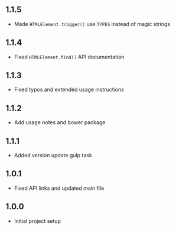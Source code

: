 1.1.5
-----

-	Made `HTMLElement.trigger()` use `TYPES` instead of magic strings

1.1.4
-----

-	Fixed `HTMLElement.find()` API documentation

1.1.3
-----

-	Fixed typos and extended usage instructions

1.1.2
-----

-	Add usage notes and bower package

1.1.1
-----

-	Added version update gulp task

1.0.1
-----

-	Fixed API links and updated main file

1.0.0
-----

-	Initial project setup
